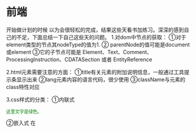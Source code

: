 # 前端
开始做计划的时候 以为会很轻松的完成，结果这些天看书加练习。深深的感到自己的不足，下面总结一下自己这些天的问题。
1.对dom中节点的获取：
①对于element类型的节点其nodeType的值为1.
② parentNode的值可能是document或element
③它的子节点可能是 Element、Text、Comment、ProcessingInstruction、CDATASection 或者 EntityReference

2.html元素需要注意的方面：
①title有关元素的附加说明信息，一般通过工具提示条显示出来
②lang元素内容的语言代码，很少使用
③className与元素的class特性对应

3.css样式的分类：
①内联式 <p style="color:green;font-size:12px">这里文字是绿色。</p>
②嵌入式 在<style>标签中编写
③外部式 把css写在一个单独的文件中用link标签去调用
④三种方法的优先级：  内联式 > 嵌入式 > 外部式
注意：内联元素： （1）、和其他元素都在一行上；（2）、元素的高度、宽度、行高及顶部和底部边距不可设置；（3）、元素的宽度就是它包含的文字或图片的宽度，不可改变。<br>

4.css布局模型 
 元素有三种布局模型：
    （1）、流动模型
        网页在默认状态下的 HTML 网页元素都是根据流动模型来分布网页内容的
        第一点，块状元素都会在所处的包含元素内自上而下按顺序垂直延伸分布，因为在默认状态下，块状元素的宽度都为100%
        第二点，在流动模型下，内联元素都会在所处的包含元素内从左到右水平分布显示
    （2）、浮动模型
        现在我们想让两个块状元素并排显示
        任何元素在默认情况下是不能浮动的，但可以用CSS定义为浮动，如div、p、table、img等元素都可以被定义为浮动
        举例：
            #div1{float:left;}
            #div2{float:right;}
    （3）、层模型（定位相关）

 5.最近四天阅读的博客：

    ① 讲述css规范和标准
    
    
     http://www.shejidaren.com/css-written-specifications.html
    ②css选择器权重和属性继承
     http://www.w3cfuns.com/notes/18338/c656d5027d5d0684789849d5a6f3e57a
    ③内联对象和块对象
     http://www.w3cfuns.com/notes/18165/c08efbe3df40752973d3cc2dab79f9e3
    ④css样式随笔总结
     http://www.w3cfuns.com/notes/18617/28208abf120bdbbd1cc8db0717a059c7<br>
6.还原psd文件。









